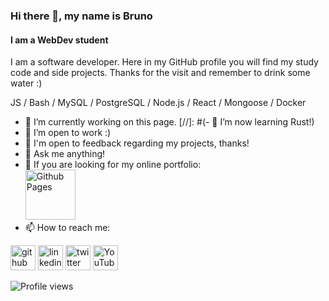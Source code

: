 ### Hi there 👋, my name is Bruno
#### I am a WebDev student
[comment]: <![I am a WebDev student](bannerurl) // adicionar um banner futuramente>

I am a software developer. Here in my GitHub profile you will find my study code and side projects. Thanks for the visit and remember to drink some water :)

JS / Bash / MySQL / PostgreSQL / Node.js / React / Mongoose / Docker

- 🔭 I’m currently working on this page. 
[//]: #(- 🌱 I’m now learning Rust!)
- 👯 I’m open to work :)
- 💬 I'm open to feedback regarding my projects, thanks!
- 💬 Ask me anything! 
- 💬 If you are looking for my online portfolio: <br>
[<img src='https://simpleicons.vercel.app/githubpages/FFFF00' alt='Github Pages' height='80'>](https://brunodnc.github.io)
- 📫 How to reach me:   


[<img src='https://simpleicons.vercel.app/github/FFFF00' alt='github' height='40'>](https://github.com/brunodnc)  [<img src='https://simpleicons.vercel.app/linkedin/FFFF00' alt='linkedin' height='40'>](https://www.linkedin.com/in/brunodnc/)  [<img src='https://simpleicons.vercel.app/twitter/FFFF00' alt='twitter' height='40'>](https://twitter.com/saxopanda) [<img src='https://simpleicons.vercel.app/youtube/FFFF00' alt='YouTube' height='40'>](https://www.youtube.com/channel/UCVnfpb7P5g4Xt5Prz44QRXA)

![Profile views](https://gpvc.arturio.dev/brunodnc)  
